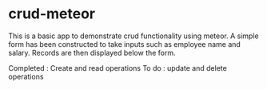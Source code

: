 # crud-meteor

This is a basic app to demonstrate crud functionality using meteor.
A simple form has been constructed to take inputs such as employee name and salary.
Records are then displayed below the form.

Completed :
Create and read operations
To do :
update and delete operations
